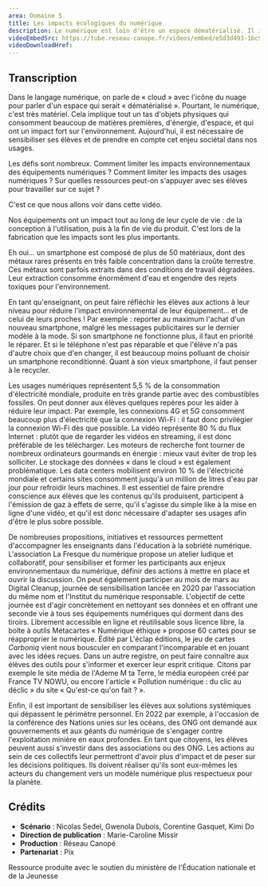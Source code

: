 ```yaml
---
area: Domaine 5
title: Les impacts écologiques du numérique
description: Le numérique est loin d'être un espace dématérialisé. Il implique un tas d’objets physiques qui consomment beaucoup de matières premières, d’énergie, d’espace et qui ont un impact fort sur l’environnement. Il est donc nécessaire de sensibiliser ses élèves et de prendre en compte cet enjeu sociétal dans nos usages individuels et collectifs.
videoEmbedSrc: https://tube.reseau-canope.fr/videos/embed/e5d3d493-1bc9-4b88-a6ba-0cc046b80316
videoDownloadHref:
---
```


## Transcription

Dans le langage numérique, on parle de « cloud » avec l'icône du nuage pour parler d'un espace qui serait « dématérialisé ». Pourtant, le numérique, c'est très matériel.
Cela implique tout un tas d'objets physiques qui consomment beaucoup de matières premières, d'énergie, d'espace, et qui ont un impact fort sur l'environnement. Aujourd'hui, il est nécessaire de sensibiliser ses élèves et de prendre en compte cet enjeu sociétal dans nos usages.

Les défis sont nombreux. Comment limiter les impacts environnementaux des équipements numériques ? Comment limiter les impacts des usages numériques ? Sur quelles ressources peut-on s'appuyer avec ses élèves pour travailler sur ce sujet ?

C'est ce que nous allons voir dans cette vidéo.

Nos équipements ont un impact tout au long de leur cycle de vie : de la conception à l'utilisation, puis à la fin de vie du produit. C'est lors de la fabrication que les impacts sont les plus importants.

Eh oui... un smartphone est composé de plus de 50 matériaux, dont des métaux rares présents en très faible concentration dans la croûte terrestre. Ces métaux sont parfois extraits dans des conditions de travail dégradées. Leur extraction consomme énormément d'eau et engendre des rejets toxiques pour l'environnement.

En tant qu'enseignant, on peut faire réfléchir les élèves aux actions à leur niveau pour réduire l'impact environnemental de leur équipement... et de celui de leurs proches !
 Par exemple : reporter au maximum l'achat d'un nouveau smartphone, malgré les messages publicitaires sur le dernier modèle à la mode. Si son smartphone ne fonctionne plus, il faut en priorité le réparer. Et si le téléphone n'est pas réparable et que l'élève n'a pas d'autre choix que d'en changer, il est beaucoup moins polluant de choisir un smartphone reconditionné. Quant à son vieux smartphone, il faut penser à le recycler.

Les usages numériques représentent 5,5 % de la consommation d'électricité mondiale, produite en très grande partie avec des combustibles fossiles. On peut donner aux élèves quelques repères pour les aider à réduire leur impact. Par exemple, les connexions 4G et 5G consomment beaucoup plus d'électricité que la connexion Wi-Fi : il faut donc privilégier la connexion Wi-Fi dès que possible. La vidéo représente 80 % du flux Internet : plutôt que de regarder les vidéos en streaming, il est donc préférable de les télécharger. Les moteurs de recherche font tourner de nombreux ordinateurs gourmands en énergie : mieux vaut éviter de trop les solliciter. Le stockage des données « dans le cloud » est également problématique. Les data centers mobilisent environ 10 % de l'électricité mondiale et certains sites consomment jusqu'à un million de litres d'eau par jour pour refroidir leurs machines.
 Il est essentiel de faire prendre conscience aux élèves que les contenus qu'ils produisent, participent à l'émission de gaz à effets de serre, qu'il s'agisse du simple like à la mise en ligne d'une vidéo, et qu'il est donc nécessaire d'adapter ses usages afin d'être le plus sobre possible.

De nombreuses propositions, initiatives et ressources permettent d'accompagner les enseignants dans l'éducation à la sobriété numérique. L'association La Fresque du numérique propose un atelier ludique et collaboratif, pour sensibiliser et former les participants aux enjeux environnementaux du numérique, définir des actions à mettre en place et ouvrir la discussion. On peut également participer au mois de mars au Digital Cleanup, journée de sensibilisation lancée en 2020 par l'association du même nom et l'Institut du numérique responsable. L'objectif de cette journée est d'agir concrètement en nettoyant ses données et en offrant une seconde vie à tous ses équipements numériques qui dorment dans des tiroirs. Librement accessible en ligne et réutilisable sous licence libre, la boîte à outils Métacartes « Numérique éthique » propose 60 cartes pour se réapproprier le numérique. Édité par L'éclap éditions, le jeu de cartes _Carboniq_ vient nous bousculer en comparant l'incomparable et en jouant avec les idées reçues. Dans un autre registre, on peut faire connaître aux élèves des outils pour s'informer et exercer leur esprit critique. Citons par exemple le site média de l'Ademe M ta Terre, le média européen créé par France TV NOWU, ou encore l'article « Pollution numérique : du clic au déclic » du site « Qu'est-ce qu'on fait ? ».

Enfin, il est important de sensibiliser les élèves aux solutions systémiques qui dépassent le périmètre personnel. En 2022 par exemple, à l'occasion de la conférence des Nations unies sur les océans, des ONG ont demandé aux gouvernements et aux géants du numérique de s'engager contre l'exploitation minière en eaux profondes. En tant que citoyens, les élèves peuvent aussi s'investir dans des associations ou des ONG. Les actions au sein de ces collectifs leur permettront d'avoir plus d'impact et de peser sur les décisions politiques.
 Ils doivent réaliser qu'ils sont eux-mêmes les acteurs du changement vers un modèle numérique plus respectueux pour la planète.

## **Crédits**

- **Scénario** : Nicolas Sedel, Gwenola Dubois, Corentine Gasquet, Kimi Do
- **Direction de publication** : Marie-Caroline Missir
- **Production** : Réseau Canopé
- **Partenariat** : Pix

Ressource produite avec le soutien du ministère de l'Éducation nationale et de la Jeunesse
